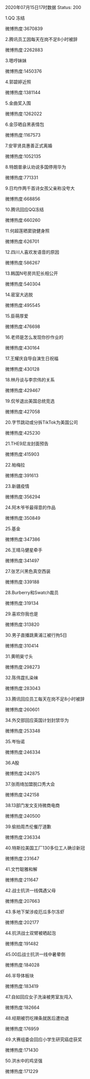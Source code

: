 2020年07月15日17时数据
Status: 200

1.QQ 冻结

微博热度:3670839

2.腾讯员工因每天在岗不足8小时被辞

微博热度:2262883

3.嗯哼妹妹

微博热度:1450376

4.郭碧婷近照

微博热度:1381144

5.金曲奖入围

微博热度:1262022

6.金莎晒自黑表情包

微博热度:1167573

7.安宰贤具惠善正式离婚

微博热度:1052135

8.特朗普承认劝说多国停用华为

微博热度:771331

9.日均作两千首诗女孩父亲称没夸大

微博热度:668856

10.腾讯回应QQ冻结

微博热度:660260

11.何超莲晒窦骁健身照

微博热度:626701

12.四川人喜欢发语音的原因

微博热度:586267

13.韩国N号房共犯长相公开

微博热度:540304

14.密室大逃脱

微博热度:495545

15.臣萌厚爱

微博热度:476698

16.老师是怎么发现你抄作业的

微博热度:430164

17.王耀庆自导自演生日祝福

微博热度:430128

18.林丹谈与李宗伟的关系

微博热度:429467

19.侃爷退出美国总统竞选

微博热度:427058

20.字节跳动或分拆TikTok为美国公司

微博热度:425230

21.THE9尼龙封面预告

微博热度:415903

22.帕梅拉

微博热度:391613

23.新疆疫情

微博热度:356294

24.阿木爷爷最得意的作品

微博热度:350849

25.基金

微博热度:347386

26.王晴马健星牵手

微博热度:341497

27.张艺兴黑色真空西装

微博热度:339188

28.Burberry和Swatch裁员

微博热度:319134

29.喜欢你我也是

微博热度:313820

30.男子直播跳黄浦江被行拘5日

微博热度:310414

31.黄明昊寸头

微博热度:298273

32.陈伟霆扎染袜

微博热度:283043

33.腾讯回应员工每天在岗不足8小时被辞

微博热度:260601

34.外交部回应英国计划封禁华为

微博热度:253348

35.岑怡诺

微博热度:246334

36.A股

微博热度:242875

37.张雨绮加盟脱口秀大会

微博热度:242158

38.13部门发文支持微商电商

微博热度:240500

39.偷拍周杰伦餐厅道歉

微博热度:236334

40.特斯拉美国工厂130多位工人确诊新冠

微博热度:231647

41.文竹聪雅和解

微博热度:211647

42.战士抗洪一线偶遇父母

微博热度:207663

43.多地下架涉疫厄瓜多尔冻虾

微博热度:202177

44.抗洪战士双臂被晒起泡

微博热度:191482

45.00后战士抗洪一线中暑晕倒

微博热度:184028

46.半导体板块

微博热度:183419

47.自如回应女子洗澡被男室友闯入

微博热度:182664

48.经期被罚吃辣条就医后遭劝退

微博热度:176959

49.大赛组委会回应小学生研究癌症获奖

微博热度:171430

50.洪水中的鸡坚强

微博热度:171229

